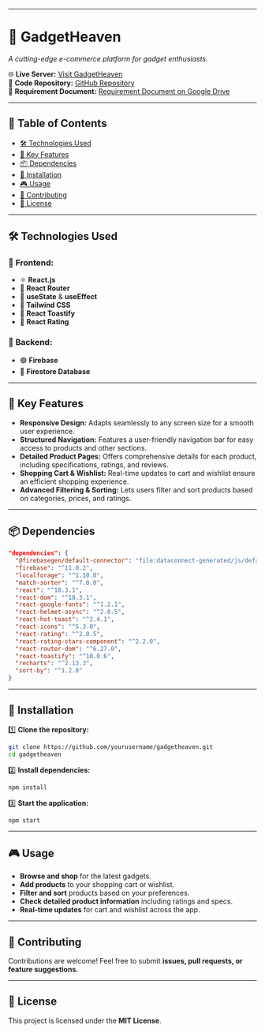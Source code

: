 
---

# 🌟 GadgetHeaven

*A cutting-edge e-commerce platform for gadget enthusiasts.*  

🌐 **Live Server:** [Visit GadgetHeaven](#)  
📂 **Code Repository:** [GitHub Repository](#)  
📑 **Requirement Document:** [Requirement Document on Google Drive](#)

---

## 📌 Table of Contents  
- [🛠️ Technologies Used](#-technologies-used)  
- [🌟 Key Features](#-key-features)  
- [📦 Dependencies](#-dependencies)  
- [🚀 Installation](#-installation)  
- [🎮 Usage](#-usage)  
- [🤝 Contributing](#-contributing)  
- [📜 License](#-license)  

---

## 🛠️ Technologies Used  

### 🔹 **Frontend:**  
- ⚛️ **React.js**  
- 🧭 **React Router**  
- 🔑 **useState** & **useEffect**  
- 📐 **Tailwind CSS**  
- 🔔 **React Toastify**  
- 📝 **React Rating**  

### 🔹 **Backend:**  
- 🟢 **Firebase**  
- 💾 **Firestore Database**  

---

## 🌟 Key Features  

- **Responsive Design:** Adapts seamlessly to any screen size for a smooth user experience.
- **Structured Navigation:** Features a user-friendly navigation bar for easy access to products and other sections.
- **Detailed Product Pages:** Offers comprehensive details for each product, including specifications, ratings, and reviews.
- **Shopping Cart & Wishlist:** Real-time updates to cart and wishlist ensure an efficient shopping experience.
- **Advanced Filtering & Sorting:** Lets users filter and sort products based on categories, prices, and ratings.

---

## 📦 Dependencies  
```json
"dependencies": {
  "@firebasegen/default-connector": "file:dataconnect-generated/js/default-connector",
  "firebase": "^11.0.2",
  "localforage": "^1.10.0",
  "match-sorter": "^7.0.0",
  "react": "^18.3.1",
  "react-dom": "^18.3.1",
  "react-google-fonts": "^1.2.1",
  "react-helmet-async": "^2.0.5",
  "react-hot-toast": "^2.4.1",
  "react-icons": "^5.3.0",
  "react-rating": "^2.0.5",
  "react-rating-stars-component": "^2.2.0",
  "react-router-dom": "^6.27.0",
  "react-toastify": "^10.0.6",
  "recharts": "^2.13.3",
  "sort-by": "^1.2.0"
}
```  

---

## 🚀 Installation  

1️⃣ **Clone the repository:**  
```sh
git clone https://github.com/yourusername/gadgetheaven.git
cd gadgetheaven
```  

2️⃣ **Install dependencies:**  
```sh
npm install
```  

3️⃣ **Start the application:**  
```sh
npm start
```  

---

## 🎮 Usage  
- **Browse and shop** for the latest gadgets.
- **Add products** to your shopping cart or wishlist.
- **Filter and sort** products based on your preferences.
- **Check detailed product information** including ratings and specs.
- **Real-time updates** for cart and wishlist across the app.

---

## 🤝 Contributing  
Contributions are welcome! Feel free to submit **issues, pull requests, or feature suggestions.**  

---

## 📜 License  
This project is licensed under the **MIT License**.  
